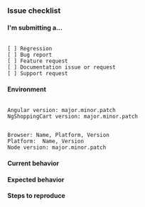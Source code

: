 ### Issue checklist

<!--

Thanks for taking the time to improve this library. Always consider including all the requested information. Issues lacking any relevant info may be closed.

-->

#### I'm submitting a...
<!-- Select one of the following with "x" -->
<pre><code>
[ ] Regression
[ ] Bug report
[ ] Feature request
[ ] Documentation issue or request
[ ] Support request
</code></pre>

#### Environment

<pre><code>
Angular version: major.minor.patch <!-- eg: 5.2.9 -->
NgShoppingCart version: major.minor.patch <!-- eg: 1.5.2 -->

<!-- If relevant also include -->
Browser: Name, Platform, Version <!-- eg: Chrome, Desktop, 66.0.3359.181 (Official) (64 bits) -->
Platform:  Name, Version <!-- eg: Windows, Mac, Linux, etc -->
Node version: major.minor.patch <!-- eg: 8.9.4 -->
</code></pre> 

#### Current behavior
<!-- Describe the problem -->


#### Expected behavior
<!-- What result did you expected. -->


#### Steps to reproduce
<!-- You could use Plunkers or similar to provide a demo where the problem can be verified and investigated. Github repos or fragments of code can also help. -->
